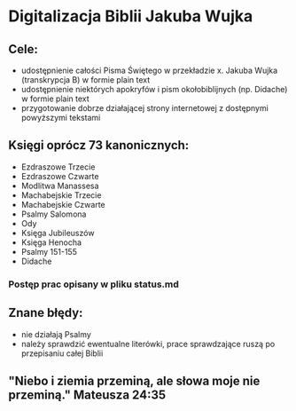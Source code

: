 # **Digitalizacja Biblii Jakuba Wujka**

## **Cele:**
- udostępnienie całości Pisma Świętego w przekładzie x. Jakuba Wujka (transkrypcja B) w formie plain text
- udostępnienie niektórych apokryfów i pism okołobiblijnych (np. Didache) w formie plain text
- przygotowanie dobrze działającej strony internetowej z dostępnymi powyższymi tekstami

## **Księgi oprócz 73 kanonicznych:**
- Ezdraszowe Trzecie
- Ezdraszowe Czwarte
- Modlitwa Manassesa
- Machabejskie Trzecie
- Machabejskie Czwarte
- Psalmy Salomona
- Ody
- Księga Jubileuszów
- Księga Henocha
- Psalmy 151-155
- Didache

### Postęp prac opisany w pliku status.md

## **Znane błędy:**
- nie działają Psalmy
- należy sprawdzić ewentualne literówki, prace sprawdzające ruszą po przepisaniu całej Biblii

## "Niebo i ziemia przeminą, ale słowa moje nie przeminą." Mateusza 24:35
